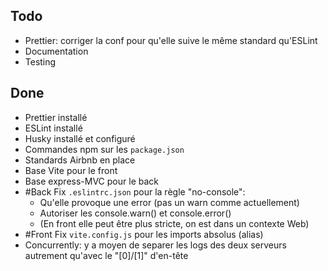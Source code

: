 ## Todo
- Prettier: corriger la conf pour qu'elle suive le même standard qu'ESLint
- Documentation
- Testing

## Done

- Prettier installé
- ESLint installé
- Husky installé et configuré
- Commandes npm sur les `package.json`
- Standards Airbnb en place
- Base Vite pour le front
- Base express-MVC pour le back
- #Back Fix `.eslintrc.json` pour la règle "no-console":
  - Qu'elle provoque une error (pas un warn comme actuellement)
  - Autoriser les console.warn() et console.error()
  - (En front elle peut être plus stricte, on est dans un contexte Web)
- #Front Fix `vite.config.js` pour les imports absolus (alias)
- Concurrently: y a moyen de separer les logs des deux serveurs autrement qu'avec le "[0]/[1]" d'en-tête 